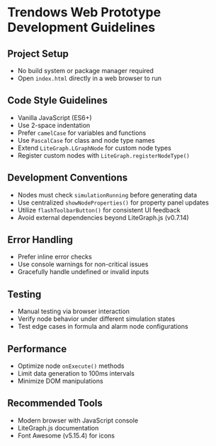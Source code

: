 # Trendows Web Prototype Development Guidelines

## Project Setup
- No build system or package manager required
- Open `index.html` directly in a web browser to run

## Code Style Guidelines
- Vanilla JavaScript (ES6+)
- Use 2-space indentation
- Prefer `camelCase` for variables and functions
- Use `PascalCase` for class and node type names
- Extend `LiteGraph.LGraphNode` for custom node types
- Register custom nodes with `LiteGraph.registerNodeType()`

## Development Conventions
- Nodes must check `simulationRunning` before generating data
- Use centralized `showNodeProperties()` for property panel updates
- Utilize `flashToolbarButton()` for consistent UI feedback
- Avoid external dependencies beyond LiteGraph.js (v0.7.14)

## Error Handling
- Prefer inline error checks
- Use console warnings for non-critical issues
- Gracefully handle undefined or invalid inputs

## Testing
- Manual testing via browser interaction
- Verify node behavior under different simulation states
- Test edge cases in formula and alarm node configurations

## Performance
- Optimize node `onExecute()` methods
- Limit data generation to 100ms intervals
- Minimize DOM manipulations

## Recommended Tools
- Modern browser with JavaScript console
- LiteGraph.js documentation
- Font Awesome (v5.15.4) for icons